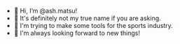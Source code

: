 - 👋 Hi, I’m @ash.matsu!
- 👀 It's definitely not my true name if you are asking.
- 🌱 I'm trying to make some tools for the sports industry.
- 📢 I'm always looking forward to new things!

<!---
ash.matsu/0xmatsu is a ✨ special ✨ repository because its `README.md` (this file) appears on your GitHub profile.
You can click the Preview link to take a look at your changes.
--->
